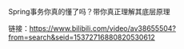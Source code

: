 Spring事务你真的懂了吗？带你真正理解其底层原理

链接：https://www.bilibili.com/video/av38655504?from=search&seid=15372716880820530612
